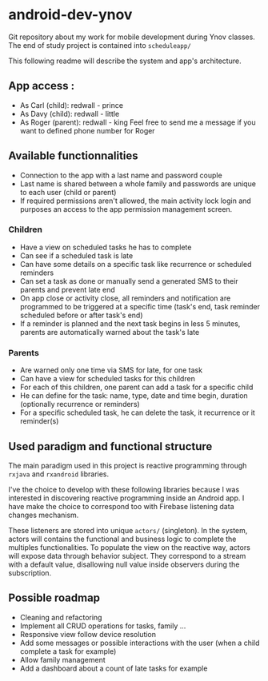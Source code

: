 # android-dev-ynov

Git repository about my work for mobile development during Ynov classes.
The end of study project is contained into `scheduleapp/`

This following readme will describe the system and app's architecture.

## App access : <last name> <password>

- As Carl (child): redwall - prince
- As Davy (child): redwall - little
- As Roger (parent): redwall - king
Feel free to send me a message if you want to defined phone number for Roger 

## Available functionnalities

- Connection to the app with a last name and password couple
- Last name is shared between a whole family and passwords are unique to each user (child or parent)
- If required permissions aren't allowed, the main activity lock login and purposes an access to the app permission management screen.

### Children

- Have a view on scheduled tasks he has to complete
- Can see if a scheduled task is late
- Can have some details on a specific task like recurrence or scheduled reminders
- Can set a task as done or manually send a generated SMS to their parents and prevent late end
- On app close or activity close, all reminders and notification are programmed to be triggered at a specific time (task's end, task reminder scheduled before or after task's end)
- If a reminder is planned and the next task begins in less 5 minutes, parents are automatically warned about the task's late

### Parents

- Are warned only one time via SMS for late, for one task
- Can have a view for scheduled tasks for this children
- For each of this children, one parent can add a task for a specific child
- He can define for the task:  name, type, date and time begin, duration (optionally recurrence or reminders)
- For a specific scheduled task, he can delete the task, it recurrence or it reminder(s)

## Used paradigm and functional structure

The main paradigm used in this project is reactive programming through `rxjava` and `rxandroid` libraries.

I've the choice to develop with these following libraries because I was interested in discovering reactive programming inside an Android app. I have make the choice to correspond too with Firebase listening data changes mechanism. 

These listeners are stored into unique `actors/` (singleton). In the system, actors will contains the functional and business logic to complete the multiples functionalities. To populate the view on the reactive way, actors will expose data through behavior subject. They correspond to a stream with a default value, disallowing null value inside observers during the subscription.

## Possible roadmap

- Cleaning and refactoring
- Implement all CRUD operations for tasks, family ... 
- Responsive view follow device resolution
- Add some messages or possible interactions with the user (when a child complete a task for example)
- Allow family management
- Add a dashboard about a count of late tasks for example